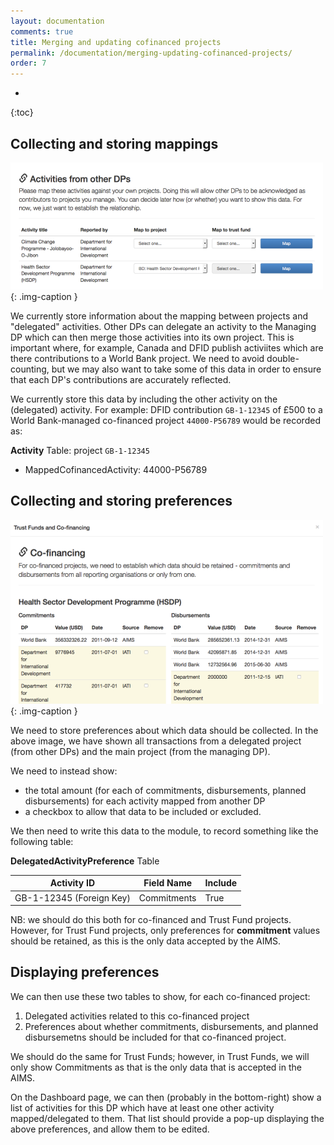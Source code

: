 ```yaml
---
layout: documentation
comments: true
title: Merging and updating cofinanced projects
permalink: /documentation/merging-updating-cofinanced-projects/
order: 7
---
```


* 
{:toc}

## Collecting and storing mappings

![Mapping DFID activities against World Bank projects and Trust Funds](/img/aims-preferences-3-sm.png "Mapping DFID activities against World Bank projects and Trust Funds"){: .img-caption }

We currently store information about the mapping between projects and "delegated" activities. Other DPs can delegate an activity to the Managing DP which can then merge those activities into its own project. This is important where, for example, Canada and DFID publish activiites which are there contributions to a World Bank project. We need to avoid double-counting, but we may also want to take some of this data in order to ensure that each DP's contributions are accurately reflected.

We currently store this data by including the other activity on the (delegated) activity. For example: DFID contribution `GB-1-12345` of £500 to a World Bank-managed co-financed project `44000-P56789` would be recorded as:

**Activity** Table: project `GB-1-12345`

* MappedCofinancedActivity: 44000-P56789

## Collecting and storing preferences

![Merging DFID and World Bank financial data for a co-financed project, the Health Sector Development Programme](/img/aims-preferences-4-sm.png "Merging DFID and World Bank financial data for a co-financed project, the Health Sector Development Programme"){: .img-caption } 

We need to store preferences about which data should be collected. In the above image, we have shown all transactions from a delegated project (from other DPs) and the main project (from the managing DP).

We need to instead show:

* the total amount (for each of commitments, disbursements, planned disbursements) for each activity mapped from another DP
* a checkbox to allow that data to be included or excluded.

We then need to write this data to the module, to record something like the following table:

**DelegatedActivityPreference** Table

| Activity ID | Field Name | Include |
| ----------- | ---------- | ------- |
| GB-1-12345 (Foreign Key) | Commitments | True |

NB: we should do this both for co-financed and Trust Fund projects. However, for Trust Fund projects, only preferences for **commitment** values should be retained, as this is the only data accepted by the AIMS.

## Displaying preferences

We can then use these two tables to show, for each co-financed project:

1. Delegated activities related to this co-financed project
2. Preferences about whether commitments, disbursements, and planned disbursemetns should be included for that co-financed project.

We should do the same for Trust Funds; however, in Trust Funds, we will only show Commitments as that is the only data that is accepted in the AIMS.

On the Dashboard page, we can then (probably in the bottom-right) show a list of activities for this DP which have at least one other activity mapped/delegated to them. That list should provide a pop-up displaying the above preferences, and allow them to be edited.
